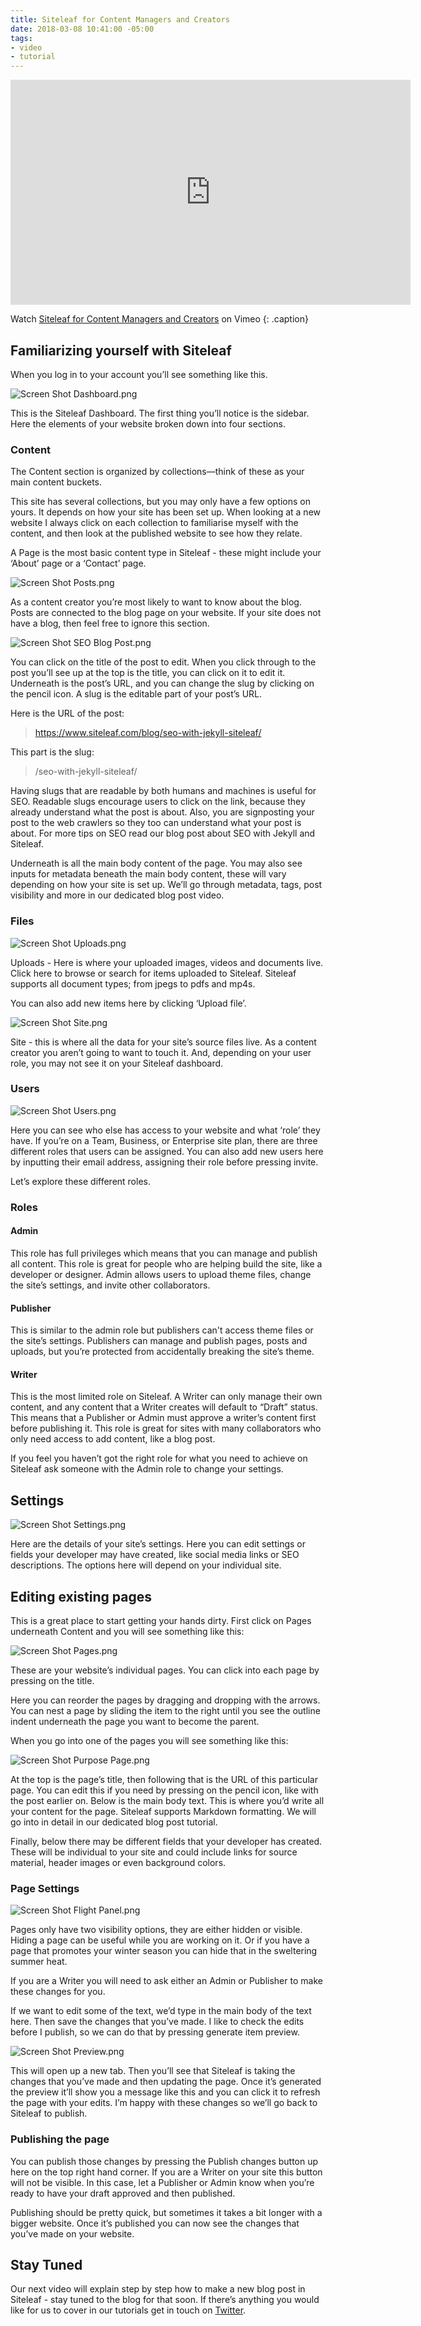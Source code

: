 ```yaml
---
title: Siteleaf for Content Managers and Creators
date: 2018-03-08 10:41:00 -05:00
tags:
- video
- tutorial
---
```


<iframe src="https://player.vimeo.com/video/258881059?title=0&byline=0&portrait=0" width="640" height="360" frameborder="0" webkitallowfullscreen mozallowfullscreen allowfullscreen></iframe>

Watch <a href="https://vimeo.com/258881059">Siteleaf for Content Managers and Creators</a> on Vimeo
{: .caption}

## Familiarizing yourself with Siteleaf

When you log in to your account you’ll see something like this.

![Screen Shot Dashboard.png](/uploads/Screen%20Shot%20Dashboard.png)

This is the Siteleaf Dashboard. The first thing you’ll notice is the sidebar. Here the elements of your website broken down into four sections.

### Content

The Content section is organized by collections—think of these as your main content buckets.

This site has several collections, but you may only have a few options on yours. It depends on how your site has been set up. When looking at a new website I always click on each collection to familiarise myself with the content, and then look at the published website to see how they relate.

A Page is the most basic content type in Siteleaf - these might include your ‘About’ page or a ‘Contact’ page.

![Screen Shot Posts.png](/uploads/Screen%20Shot%20Posts.png)

As a content creator you’re most likely to want to know about the blog. Posts are connected to the blog page on your website. If your site does not have a blog, then feel free to ignore this section.

![Screen Shot SEO Blog Post.png](/uploads/Screen%20Shot%20SEO%20Blog%20Post.png)

You can click on the title of the post to edit. When you click through to the post you’ll see up at the top is the title, you can click on it to edit it. Underneath is the post’s URL, and you can change the slug by clicking on the pencil icon. A slug is the editable part of your post’s URL.

Here is the URL of the post:

> https://www.siteleaf.com/blog/seo-with-jekyll-siteleaf/

This part is the slug:

> /seo-with-jekyll-siteleaf/

Having slugs that are readable by both humans and machines is useful for SEO. Readable slugs encourage users to click on the link, because they already understand what the post is about. Also, you are signposting your post to the web crawlers so they too can understand what your post is about. For more tips on SEO read our blog post about SEO with Jekyll and Siteleaf.

Underneath is all the main body content of the page. You may also see inputs for metadata beneath the main body content, these will vary depending on how your site is set up. We’ll go through metadata, tags, post visibility and more in our dedicated blog post video.

### Files

![Screen Shot Uploads.png](/uploads/Screen%20Shot%20Uploads.png)

Uploads - Here is where your uploaded images, videos and documents live. Click here to browse or search for items uploaded to Siteleaf. Siteleaf supports all document types; from jpegs to pdfs and mp4s.

You can also add new items here by clicking ‘Upload file’.

![Screen Shot Site.png](/uploads/Screen%20Shot%20Site.png)

Site - this is where all the data for your site’s source files live. As a content creator you aren’t going to want to touch it. And, depending on your user role, you may not see it on your Siteleaf dashboard.

### Users

![Screen Shot Users.png](/uploads/Screen%20Shot%20Users.png)

Here you can see who else has access to your website and what ‘role’ they have. If you’re on a Team, Business, or Enterprise site plan, there are three different roles that users can be assigned. You can also add new users here by inputting their email address, assigning their role before pressing invite.

Let’s explore these different roles.

### Roles

#### Admin
This role has full privileges which means that you can manage and publish all content. This role is great for people who are helping build the site, like a developer or designer. Admin allows users to upload theme files, change the site’s settings, and invite other collaborators.

#### Publisher
This is similar to the admin role but publishers can't access theme files or the site’s settings. Publishers can manage and publish pages, posts and uploads, but you’re protected from accidentally breaking the site’s theme.

#### Writer
This is the most limited role on Siteleaf. A Writer can only manage their own content, and any content that a Writer creates will default to “Draft” status. This means that a Publisher or Admin must approve a writer’s content first before publishing it. This role is great for sites with many collaborators who only need access to add content, like a blog post.

If you feel you haven’t got the right role for what you need to achieve on Siteleaf ask someone with the Admin role to change your settings.

## Settings

![Screen Shot Settings.png](/uploads/Screen%20Shot%20Settings.png)

Here are the details of your site’s settings. Here you can edit  settings or fields your developer may have created, like social media links or SEO descriptions. The options here will depend on your individual site.

## Editing existing pages

This is a great place to start getting your hands dirty. First click on Pages underneath Content and you will see something like this:

![Screen Shot Pages.png](/uploads/Screen%20Shot%20Pages.png)

These are your website’s individual pages. You can click into each page by pressing on the title.

Here you can reorder the pages by dragging and dropping with the arrows. You can nest a page by sliding the item to the right until you see the outline indent underneath the page you want to become the parent.

When you go into one of the pages you will see something like this:

![Screen Shot Purpose Page.png](/uploads/Screen%20Shot%20Purpose%20Page.png)

At the top is the page’s title, then following that is the URL of this particular page. You can edit this if you need by pressing on the pencil icon, like with the post earlier on. Below is the main body text. This is where you’d write all your content for the page. Siteleaf supports Markdown formatting. We will go into in detail in our dedicated blog post tutorial.

Finally, below there may be different fields that your developer has created. These will be individual to your site and could include links for source material, header images or even background colors.

### Page Settings

![Screen Shot Flight Panel.png](/uploads/Screen%20Shot%20Flight%20Panel.png)

Pages only have two visibility options, they are either hidden or visible. Hiding a page can be useful while you are working on it. Or if you have a page that promotes your winter season you can hide that in the sweltering summer heat.

If you are a Writer you will need to ask either an Admin or Publisher to make these changes for you.

If we want to edit some of the text, we’d type in the main body of the text here. Then save the changes that you’ve made. I like to check the edits before I publish, so we can do that by pressing generate item preview.

![Screen Shot Preview.png](/uploads/Screen%20Shot%20Preview.png)

This will open up a new tab. Then you’ll see that Siteleaf is taking the changes that you’ve made and then updating the page. Once it’s generated the preview it’ll show you a message like this and you can click it to refresh the page with your edits. I’m happy with these changes so we’ll go back to Siteleaf to publish.

### Publishing the page

You can publish those changes by pressing the Publish changes button up here on the top right hand corner. If you are a Writer on your site this button will not be visible. In this case, let a Publisher or Admin know when you’re ready to have your draft approved and then published.

Publishing should be pretty quick, but sometimes it takes a bit longer with a bigger website. Once it’s published you can now see the changes that you’ve made on your website.

## Stay Tuned

Our next video will explain step by step how to make a new blog post in Siteleaf - stay tuned to the blog for that soon. If there’s anything you would like for us to cover in our tutorials get in touch on [Twitter](https://twitter.com/siteleaf).